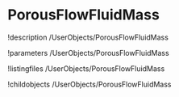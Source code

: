 <!-- MOOSE Documentation Stub: Remove this when content is added. -->

# PorousFlowFluidMass
!description /UserObjects/PorousFlowFluidMass

!parameters /UserObjects/PorousFlowFluidMass

!listingfiles /UserObjects/PorousFlowFluidMass

!childobjects /UserObjects/PorousFlowFluidMass

